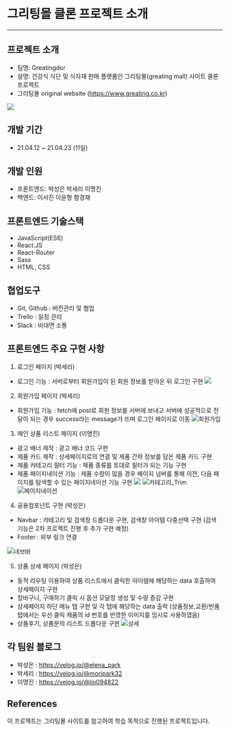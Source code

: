 # 그리팅몰 클론 프로젝트 소개

---

## 프로젝트 소개

- 팀명: Greatingdor
- 설명: 건강식 식단 및 식자재 판매 플랫폼인 그리팅몰(greating mall) 사이트 클론 프로젝트
- 그리팅몰 original website (https://www.greating.co.kr)

![](https://images.velog.io/images/elena_park/post/09c32465-1e57-4c15-9ce9-6af103b0010b/%EA%B7%B8%EB%A6%AC%ED%8C%85%EB%AA%B0%20original%20main.png)

## 개발 기간

- 21.04.12 ~ 21.04.23 (11일)

## 개발 인원

- 프론트엔드: 박성은 박세리 이명진
- 백엔드: 이서진 이윤형 함경재

## 프론트엔드 기술스택

- JavaScript(ES6)
- React.JS
- React-Router
- Sass
- HTML, CSS

## 협업도구

- Git, Github : 버전관리 및 협업
- Trello : 일정 관리
- Slack : 비대면 소통

## 프론트엔드 주요 구현 사항

1. 로그인 페이지 (박세리)

- 로그인 기능 : 서버로부터 회원가입이 된 회원 정보를 받아온 뒤 로그인 구현
  ![](https://images.velog.io/images/elena_park/post/25ce9678-de9f-4871-afa1-06fb07373b60/%EB%A1%9C%EA%B7%B8%EC%9D%B8.gif)

2. 회원가입 페이지 (박세리)

- 회원가입 기능 : fetch에 post로 회원 정보를 서버에 보내고 서버에 성공적으로 전달이 되는 경우 success라는 message가 뜨며 로그인 페이지로 이동
  ![회원가입](https://user-images.githubusercontent.com/60565155/116185430-91cea180-a75c-11eb-885d-b4c8fad2a98c.gif)

3. 메인 상품 리스트 페이지 (이명진)

- 광고 배너 제작 : 광고 배너 코드 구현
- 제품 카드 제작 : 상세페이지로의 연결 및 제품 간략 정보를 담은 제품 카드 구현
- 제품 카테고리 필터 기능 : 제품 종류를 토대로 필터가 되는 기능 구현
- 제품 페이지네이션 기능 : 제품 수량이 많을 경우 페이지 넘버를 통해 이전, 다음 페이지를 탐색할 수 있는 페이지네이션 기능 구현
  ![](https://images.velog.io/images/elena_park/post/3ebcabf7-59e4-49ae-8bb1-26a378f43277/%EA%B4%91%EA%B3%A0%EB%B0%B0%EB%84%88.gif)
  ![카테고리_Trim](https://user-images.githubusercontent.com/60565155/116186258-3b626280-a75e-11eb-8559-b1dda404d20b.gif)
  ![페이지네이션](https://user-images.githubusercontent.com/60565155/116187048-c132dd80-a75f-11eb-9792-9ad0310a40ad.gif)

4. 공용컴포넌트 구현 (박성은)

- Navbar : 카테고리 및 검색창 드롭다운 구현, 검색창 아이템 다중선택 구현 (검색 기능은 2차 프로젝트 진행 후 추가 구현 예정)
- Footer : 외부 링크 연결

![네브바](https://user-images.githubusercontent.com/60565155/116176075-75c30400-a74c-11eb-9740-53ed8f09f0ee.gif)

5. 상품 상세 페이지 (박성은)

- 동적 라우팅 이용하여 상품 리스트에서 클릭한 아이템에 해당하는 data 호출하여 상세페이지 구현
- 장바구니, 구매하기 클릭 시 옵션 모달창 생성 및 수량 증감 구현
- 상세페이지 하단 메뉴 탭 구현 및 각 탭에 해당하는 data 출력 (상품정보,교환/반품 탭에서는 우선 클릭 제품의 id 번호를 반영한 이미지를 임시로 사용하였음)
- 상품후기, 상품문의 리스트 드롭다운 구현
  ![상세](https://user-images.githubusercontent.com/60565155/116176110-87a4a700-a74c-11eb-925c-276c5c8b7ebf.gif)

## 각 팀원 블로그

- 박성은 : https://velog.io/@elena_park
- 박세리 : https://velog.io/@moripark32
- 이명진 : https://velog.io/@ljo094822

## References

이 프로젝트는 그리팅몰 사이트를 참고하여 학습 목적으로 진행된 프로젝트입니다.
